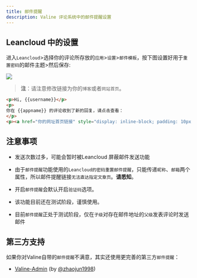 ```yaml
---
title: 邮件提醒
description: Valine 评论系统中的邮件提醒设置
---
```


## Leancloud 中的设置

进入`Leancloud`>选择你的评论所存放的`应用`>`设置`>`邮件模板`，按下图设置好用于`重置密码`的邮件主题>然后保存:

![](https://i.loli.net/2019/06/21/5d0c9a81bf9e219729.jpg)

> **注**：请注意修改链接为你的`博客`或者`网站首页`。

``` html
<p>Hi, {{username}}</p>
<p>
你在 {{appname}} 的评论收到了新的回复，请点击查看：
</p>
<p><a href="你的网址首页链接" style="display: inline-block; padding: 10px 20px; border-radius: 4px; background-color: #3090e4; color: #fff; text-decoration: none;">马上查看</a></p>
```

## 注意事项

- 发送次数过多，可能会暂时被Leancloud 屏蔽邮件发送功能  
- 由于`邮件提醒`功能使用的`Leancloud的密码重置邮件提醒`，只能传递`昵称`、`邮箱`两个属性，所以邮件提醒链接`无法直达指定文章页`。**请悉知**。  
- 开启`邮件提醒`会默认开启`验证码`选项。  
- 该功能目前还在测试阶段，谨慎使用。

- 目前`邮件提醒`正处于测试阶段，仅在`子级`对存在邮件地址的`父级`发表评论时发送邮件

## 第三方支持

如果你对Valine自带的`邮件提醒`不满意，其实还使用更完善的第三方`邮件提醒`：
- [Valine-Admin](https://github.com/zhaojun1998/Valine-Admin) (by [@zhaojun1998](https://github.com/zhaojun1998/Valine-Admin))
